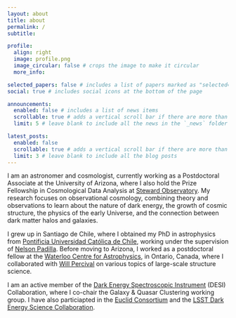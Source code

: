 ```yaml
---
layout: about
title: about
permalink: /
subtitle:

profile:
  align: right
  image: profile.png
  image_circular: false # crops the image to make it circular
  more_info:

selected_papers: false # includes a list of papers marked as "selected={true}"
social: true # includes social icons at the bottom of the page

announcements:
  enabled: false # includes a list of news items
  scrollable: true # adds a vertical scroll bar if there are more than 3 news items
  limit: 5 # leave blank to include all the news in the `_news` folder

latest_posts:
  enabled: false
  scrollable: true # adds a vertical scroll bar if there are more than 3 new posts items
  limit: 3 # leave blank to include all the blog posts
---
```


I am an astronomer and cosmologist, currently working as a Postdoctoral Associate at the University of Arizona, where I also hold the Prize Fellowship in Cosmological Data Analysis at [Steward Observatory](https://astro.arizona.edu). My research focuses on observational cosmology, combining theory and observations to learn about the nature of dark energy, the growth of cosmic structure, the physics of the early Universe, and the connection between dark matter halos and galaxies.

I grew up in Santiago de Chile, where I obtained my PhD in astrophysics from [Pontificia Universidad Católica de Chile](https://www.uc.cl), working under the supervision of [Nelson Padilla](https://iate.oac.uncor.edu/en/staff-members/2544/). Before moving to Arizona, I worked as a postdoctoral fellow at the [Waterloo Centre for Astrophysics](https://uwaterloo.ca/astrophysics-centre/), in Ontario, Canada, where I collaborated with [Will Percival](https://uwaterloo.ca/physics-astronomy/profile/wperciva) on various topics of large-scale structure science.

I am an active member of the [Dark Energy Spectroscopic Instrument](https://www.desi.lbl.gov) (DESI) Collaboration, where I co-chair the Galaxy & Quasar Clustering working group. I have also particiapted in the [Euclid Consortium](https://www.euclid-ec.org) and the [LSST Dark Energy Science Collaboration](https://lsstdesc.org).

